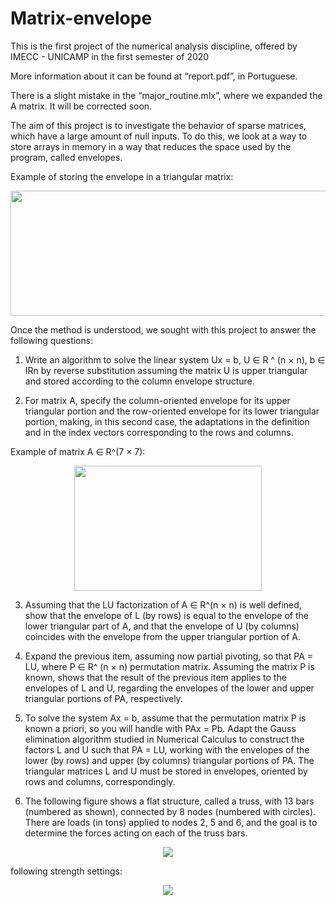 # Matrix-envelope
This is the first project of the numerical analysis discipline, offered by IMECC - UNICAMP in the first semester of 2020

More information about it can be found at “report.pdf”, in Portuguese.

There is a slight mistake in the “major_routine.mlx”, where we expanded the A matrix. It will be corrected soon.

The aim of this project is to investigate the behavior of sparse matrices, which have a large amount of null inputs. To do this, we look at a way to store arrays in memory in a way that reduces the space used by the program, called envelopes.


Example of storing the envelope in a triangular matrix:
<p align="center">
<img src="https://github.com/MatheusAraujoSouza/MS512-Numerical-Analysis-I-projects/blob/main/captura1.png" width="700" height="200"/> 

Once the method is understood, we sought with this project to answer the following questions:

1) Write an algorithm to solve the linear system Ux = b, U ∈ R ^ (n × n), b ∈ IRn by reverse substitution assuming the matrix U is upper triangular and stored according to the column envelope structure.

2) For matrix A, specify the column-oriented envelope for its upper triangular portion and the row-oriented envelope for its lower triangular portion, making, in this second case, the adaptations in the definition and in the index vectors corresponding to the rows and columns.

Example of matrix A ∈ R^(7 × 7): 
<p align="center">
<img src="https://github.com/MatheusAraujoSouza/MS512-Numerical-Analysis-I-projects/blob/main/matriA2.png" width="300" height="200"/> 


3) Assuming that the LU factorization of A ∈ R^(n × n) is well defined, show that the envelope of L (by rows) is equal to the envelope of the lower triangular part of A, and that the envelope of U (by columns) coincides with the envelope from the upper triangular portion of A.

4) Expand the previous item, assuming now partial pivoting, so that PA = LU, where P ∈ R^ (n × n) permutation matrix. Assuming the matrix P is known, shows that the result of the previous item applies to the envelopes of L and U, regarding the envelopes of the lower and upper triangular portions of PA, respectively.

5) To solve the system Ax = b, assume that the permutation matrix P is known a priori, so you will handle with PAx = Pb. Adapt the Gauss elimination algorithm studied in Numerical Calculus to construct the factors L and U such that PA = LU, working with the envelopes of the lower (by rows) and upper (by columns) triangular portions of PA. The triangular matrices L and U must be stored in envelopes, oriented by rows and columns, correspondingly.

6) The following figure shows a flat structure, called a truss, with 13 bars (numbered as shown), connected by 8 nodes (numbered with circles). There are loads (in tons) applied to nodes 2, 5 and 6, and the goal is to determine the forces acting on each of the truss bars.

<p align="center">
<img src="https://github.com/MatheusAraujoSouza/MS512-Numerical-Analysis-I-projects/blob/main/estrutura.png"/> 

following strength settings:
  
<p align="center">
<img src="https://github.com/MatheusAraujoSouza/MS512-Numerical-Analysis-I-projects/blob/main/forces%20.png"/> 

